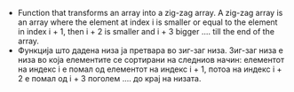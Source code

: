 - Function that transforms an array into a zig-zag array. A zig-zag array is an array
  where the element at index i is smaller or equal to the element in index i + 1,
  then i + 2 is smaller and i + 3 bigger .... till the end of the array.
- Функција што дадена низа ја претвара во зиг-заг низа. Зиг-заг низа е низа во која елементите
  се сортирани на следниов начин: елементот на индекс i е помал од елементот на индекс i + 1,
  потоа на индекс i + 2 е помал од i + 3 поголем .... до крај на низата.
